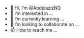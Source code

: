 - 👋 Hi, I’m @AbdulazizNQ
- 👀 I’m interested in ...
- 🌱 I’m currently learning ...
- 💞️ I’m looking to collaborate on ...
- 📫 How to reach me ...

<!---
AbdulazizNQ/AbdulazizNQ is a ✨ special ✨ repository because its `README.md` (this file) appears on your GitHub profile.
You can click the Preview link to take a look at your changes.
---\\\

Hello world !!
